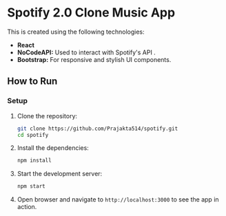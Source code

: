 # Spotify 2.0 Clone Music App


This is created using the following technologies:
- **React**
- **NoCodeAPI:** Used to interact with Spotify's API .
- **Bootstrap:** For responsive and stylish UI components.

## How to Run

### Setup
1. Clone the repository:
    ```bash
    git clone https://github.com/Prajakta514/spotify.git
    cd spotify
    ```

2. Install the dependencies:
    ```bash
    npm install
    ```

3. Start the development server:
    ```bash
    npm start
    ```

4. Open browser and navigate to `http://localhost:3000` to see the app in action.


